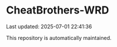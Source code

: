 # CheatBrothers-WRD

Last updated: 2025-07-01 22:41:36

This repository is automatically maintained.
